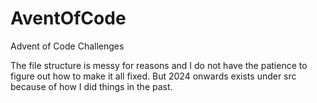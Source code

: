 # AventOfCode
Advent of Code Challenges

The file structure is messy for reasons and I do not have the patience to figure out how to make it all fixed. But 2024 onwards exists under src because of how I did things in the past. 
